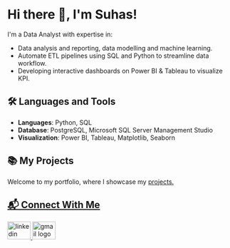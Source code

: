 # Hi there 👋, I'm Suhas!
I'm a Data Analyst with expertise in:
- Data analysis and reporting, data modelling and machine learning.
- Automate ETL pipelines using SQL and Python to streamline data workflow.
- Developing interactive dashboards on Power BI & Tableau to visualize KPI.

## 🛠 Languages and Tools
- **Languages**: Python, SQL
- **Database**: PostgreSQL, Microsoft SQL Server Management Studio
- **Visualization**: Power BI, Tableau, Matplotlib, Seaborn

## 📚 My Projects
Welcome to my portfolio, where I showcase my <a href="https://suhasr3.github.io/">projects.

## 📬 Connect With Me
<div align="left">
  <a href="https://www.linkedin.com/in/suhasr3">
  <img src="https://raw.githubusercontent.com/maurodesouza/profile-readme-generator/master/src/assets/icons/social/linkedin/default.svg" width="52" height="40" alt="linkedin logo"/>
  <a href="mailto:sragha23@asu.edu">
  <img src="https://raw.githubusercontent.com/maurodesouza/profile-readme-generator/master/src/assets/icons/social/gmail/default.svg" width="52" height="40" alt="gmail logo"/>
</div>

